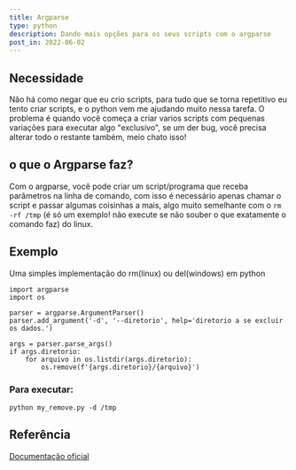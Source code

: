 ```yaml
---
title: Argparse
type: python
description: Dando mais opções para os seus scripts com o argparse
post_in: 2022-06-02
---
```


## Necessidade

Não há como negar que eu crio scripts, para tudo que se torna repetitivo eu tento criar scripts, e o python vem me ajudando muito nessa tarefa. O problema é quando você começa a criar varios scripts com pequenas variações para executar algo "exclusivo", se um der bug, você precisa alterar todo o restante também, meio chato isso!

## o que o Argparse faz?

Com o argparse, você pode criar um script/programa que receba parâmetros na linha de comando, com isso é necessário apenas chamar o script e passar algumas coisinhas a mais, algo muito semelhante com o `rm -rf /tmp` (é só um exemplo! não execute se não souber o que exatamente o comando faz) do linux.

## Exemplo

Uma simples implementação do rm(linux) ou del(windows) em python

```
import argparse
import os

parser = argparse.ArgumentParser()
parser.add_argument('-d', '--diretorio', help='diretorio a se excluir os dados.')

args = parser.parse_args()
if args.diretorio:
    for arquivo in os.listdir(args.diretorio):
        os.remove(f'{args.diretorio}/{arquivo}')
```

### Para executar:

```
python my_remove.py -d /tmp
```

## Referência

[Documentação oficial](https://docs.python.org/3/library/argparse.html)